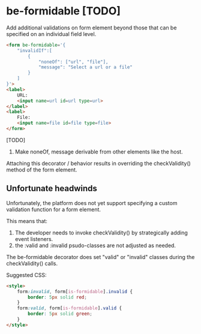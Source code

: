 # be-formidable [TODO]

Add additional validations on form element beyond those that can be specified on an individual field level.

```html
<form be-formidable='{
    "invalidIf":[
        {
            "noneOf": ["url", "file"],
            "message": "Select a url or a file"
        }
    ]
}'>
<label>
    URL:
    <input name=url id=url type=url>
</label>
<label>
    File:
    <input name=file id=file type=file>
</form>
```

[TODO]

1.  Make noneOf, message derivable from other elements like the host.






Attaching this decorator / behavior results in overriding the checkValidity() method of the form element.

## Unfortunate headwinds

Unfortunately, the platform does not yet support specifying a custom validation function for a form element.

This means that:

1.  The developer needs to invoke checkValidity() by strategically adding event listeners.
2.  the :valid and :invalid psudo-classes are not adjusted as needed.

The be-formidable decorator does set "valid" or "invalid" classes during the checkValidity() calls.

Suggested CSS:

```html
<style>
    form:invalid, form[is-formidable].invalid {
        border: 5px solid red;
    }
    form:valid, form[is-formidable].valid {
        border: 5px solid green;
    }
</style>
```